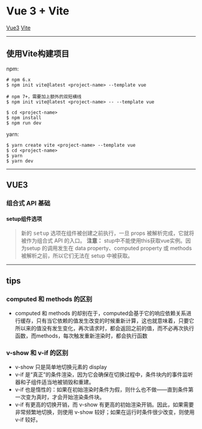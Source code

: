 # Vue 3 + Vite
[Vue3](https://v3.cn.vuejs.org/guide/introduction.html)
[Vite](https://cn.vitejs.dev/)

***

## 使用Vite构建项目
npm:
```
# npm 6.x
$ npm init vite@latest <project-name> --template vue

# npm 7+，需要加上额外的双短横线
$ npm init vite@latest <project-name> -- --template vue

$ cd <project-name>
$ npm install
$ npm run dev
```
yarn:
```
$ yarn create vite <project-name> --template vue
$ cd <project-name>
$ yarn
$ yarn dev
```

***

## VUE3
### 组合式 API 基础
#### setup组件选项
> 新的 <kbd>setup</kbd> 选项在组件被创建之前执行，一旦 props 被解析完成，它就将被作为组合式 API 的入口。
> **注意：** stup中不能使用this获取vue实例。因为setup 的调用发生在 data property、computed property 或 methods 被解析之前，所以它们无法在 setup 中被获取。

***

## tips

### computed 和 methods 的区别
- computed 和 methods 的却别在于，computed会基于它的响应依赖关系进行缓存，只有当它依赖的值发生改变的时候重新计算，这也就意味着，只要它所以来的值没有发生变化，再次请求时，都会返回之前的值，而不必再次执行函数，而methods，每次触发重新渲染时，都会执行函数

### v-show 和 v-if 的区别
- v-show 只是简单地切换元素的 display
- v-if 是“真正”的条件渲染，因为它会确保在切换过程中，条件块内的事件监听器和子组件适当地被销毁和重建。
- v-if 也是惰性的：如果在初始渲染时条件为假，则什么也不做——直到条件第一次变为真时，才会开始渲染条件块。
- v-if 有更高的切换开销，而 v-show 有更高的初始渲染开销。因此，如果需要非常频繁地切换，则使用 v-show 较好；如果在运行时条件很少改变，则使用 v-if 较好。

